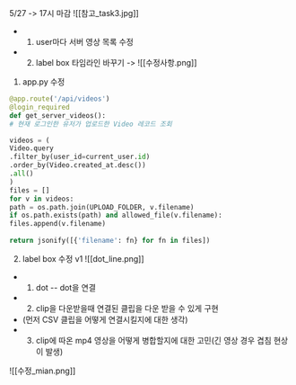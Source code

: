 5/27 -> 17시 마감
![[참고_task3.jpg]]

- 1. user마다 서버 영상 목록 수정
- 2. label box 타임라인 바꾸기 ->  ![[수정사항.png]]

1. app.py 수정
```python
@app.route('/api/videos')
@login_required
def get_server_videos():
# 현재 로그인한 유저가 업로드한 Video 레코드 조회

videos = (
Video.query
.filter_by(user_id=current_user.id)
.order_by(Video.created_at.desc())
.all()
)
files = []
for v in videos:
path = os.path.join(UPLOAD_FOLDER, v.filename)
if os.path.exists(path) and allowed_file(v.filename):
files.append(v.filename)
  
return jsonify([{'filename': fn} for fn in files])
```

2. label box 수정
v1
![[dot_line.png]]

- 1. dot -- dot을 연결
- 2. clip을 다운받을때 연결된 클립을 다운 받을 수 있게 구현 
- (먼저 CSV 클립을 어떻게 연결시킬지에 대한 생각)
- 3. clip에 따온 mp4 영상을 어떻게 병합할지에 대한 고민(긴 영상 경우 겹침 현상이 발생)

![[수정_mian.png]]